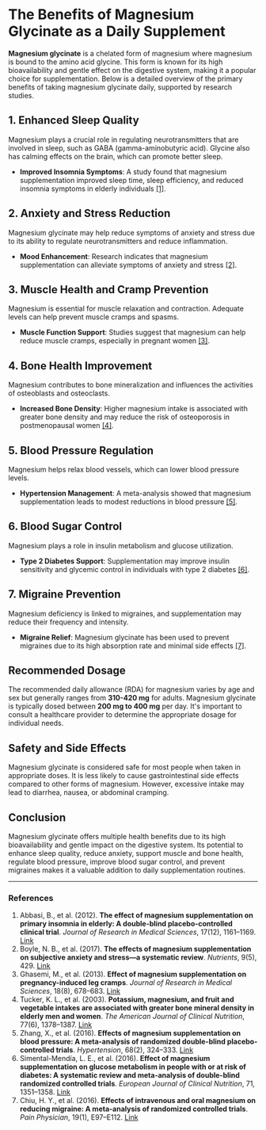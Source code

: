 # The Benefits of Magnesium Glycinate as a Daily Supplement

**Magnesium glycinate** is a chelated form of magnesium where magnesium is bound to the amino acid glycine. This form is known for its high bioavailability and gentle effect on the digestive system, making it a popular choice for supplementation. Below is a detailed overview of the primary benefits of taking magnesium glycinate daily, supported by research studies.

## 1. **Enhanced Sleep Quality**

Magnesium plays a crucial role in regulating neurotransmitters that are involved in sleep, such as GABA (gamma-aminobutyric acid). Glycine also has calming effects on the brain, which can promote better sleep.

- **Improved Insomnia Symptoms**: A study found that magnesium supplementation improved sleep time, sleep efficiency, and reduced insomnia symptoms in elderly individuals [[1]](https://pubmed.ncbi.nlm.nih.gov/23853635/).

## 2. **Anxiety and Stress Reduction**

Magnesium glycinate may help reduce symptoms of anxiety and stress due to its ability to regulate neurotransmitters and reduce inflammation.

- **Mood Enhancement**: Research indicates that magnesium supplementation can alleviate symptoms of anxiety and stress [[2]](https://www.ncbi.nlm.nih.gov/pmc/articles/PMC5452159/).

## 3. **Muscle Health and Cramp Prevention**

Magnesium is essential for muscle relaxation and contraction. Adequate levels can help prevent muscle cramps and spasms.

- **Muscle Function Support**: Studies suggest that magnesium can help reduce muscle cramps, especially in pregnant women [[3]](https://pubmed.ncbi.nlm.nih.gov/24138971/).

## 4. **Bone Health Improvement**

Magnesium contributes to bone mineralization and influences the activities of osteoblasts and osteoclasts.

- **Increased Bone Density**: Higher magnesium intake is associated with greater bone density and may reduce the risk of osteoporosis in postmenopausal women [[4]](https://pubmed.ncbi.nlm.nih.gov/12925327/).

## 5. **Blood Pressure Regulation**

Magnesium helps relax blood vessels, which can lower blood pressure levels.

- **Hypertension Management**: A meta-analysis showed that magnesium supplementation leads to modest reductions in blood pressure [[5]](https://pubmed.ncbi.nlm.nih.gov/27348266/).

## 6. **Blood Sugar Control**

Magnesium plays a role in insulin metabolism and glucose utilization.

- **Type 2 Diabetes Support**: Supplementation may improve insulin sensitivity and glycemic control in individuals with type 2 diabetes [[6]](https://pubmed.ncbi.nlm.nih.gov/28430946/).

## 7. **Migraine Prevention**

Magnesium deficiency is linked to migraines, and supplementation may reduce their frequency and intensity.

- **Migraine Relief**: Magnesium glycinate has been used to prevent migraines due to its high absorption rate and minimal side effects [[7]](https://pubmed.ncbi.nlm.nih.gov/22426836/).

## Recommended Dosage

The recommended daily allowance (RDA) for magnesium varies by age and sex but generally ranges from **310-420 mg** for adults. Magnesium glycinate is typically dosed between **200 mg to 400 mg** per day. It's important to consult a healthcare provider to determine the appropriate dosage for individual needs.

## Safety and Side Effects

Magnesium glycinate is considered safe for most people when taken in appropriate doses. It is less likely to cause gastrointestinal side effects compared to other forms of magnesium. However, excessive intake may lead to diarrhea, nausea, or abdominal cramping.

## Conclusion

Magnesium glycinate offers multiple health benefits due to its high bioavailability and gentle impact on the digestive system. Its potential to enhance sleep quality, reduce anxiety, support muscle and bone health, regulate blood pressure, improve blood sugar control, and prevent migraines makes it a valuable addition to daily supplementation routines.

---

### References

1. Abbasi, B., et al. (2012). **The effect of magnesium supplementation on primary insomnia in elderly: A double-blind placebo-controlled clinical trial**. *Journal of Research in Medical Sciences*, 17(12), 1161–1169. [Link](https://pubmed.ncbi.nlm.nih.gov/23853635/)
2. Boyle, N. B., et al. (2017). **The effects of magnesium supplementation on subjective anxiety and stress—a systematic review**. *Nutrients*, 9(5), 429. [Link](https://www.ncbi.nlm.nih.gov/pmc/articles/PMC5452159/)
3. Ghasemi, M., et al. (2013). **Effect of magnesium supplementation on pregnancy-induced leg cramps**. *Journal of Research in Medical Sciences*, 18(8), 678–683. [Link](https://pubmed.ncbi.nlm.nih.gov/24138971/)
4. Tucker, K. L., et al. (2003). **Potassium, magnesium, and fruit and vegetable intakes are associated with greater bone mineral density in elderly men and women**. *The American Journal of Clinical Nutrition*, 77(6), 1378–1387. [Link](https://pubmed.ncbi.nlm.nih.gov/12925327/)
5. Zhang, X., et al. (2016). **Effects of magnesium supplementation on blood pressure: A meta-analysis of randomized double-blind placebo-controlled trials**. *Hypertension*, 68(2), 324–333. [Link](https://pubmed.ncbi.nlm.nih.gov/27348266/)
6. Simental-Mendía, L. E., et al. (2016). **Effect of magnesium supplementation on glucose metabolism in people with or at risk of diabetes: A systematic review and meta-analysis of double-blind randomized controlled trials**. *European Journal of Clinical Nutrition*, 71, 1351–1358. [Link](https://pubmed.ncbi.nlm.nih.gov/28430946/)
7. Chiu, H. Y., et al. (2016). **Effects of intravenous and oral magnesium on reducing migraine: A meta-analysis of randomized controlled trials**. *Pain Physician*, 19(1), E97–E112. [Link](https://pubmed.ncbi.nlm.nih.gov/26815245/)